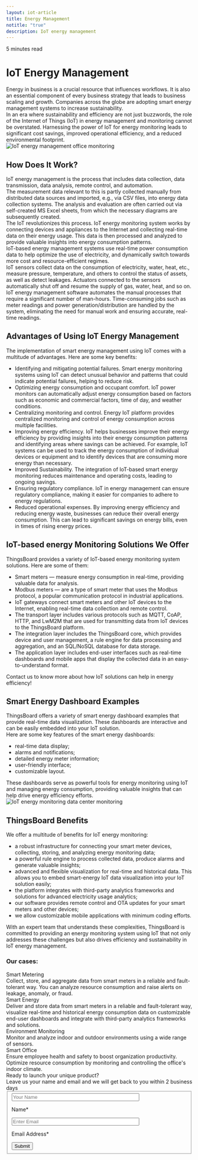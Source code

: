 ```yaml
---
layout: iot-article
title: Energy Management
notitle: "true"
description: IoT energy management
---
```


<section class="hero light-text"></section>
<div id="header-block" class="block-wrapper wrapper-main-color medium-padding">
    <div class="block-content">
        <div class="text-wrapper">
            <span class="read-info">5 minutes read</span>
            <h1>IoT Energy Management</h1>
            <div class="text-content medium-margin">Energy in business is a crucial resource that influences workflows. It is also an essential component of every business strategy that leads to business scaling and growth. Companies across the globe are adopting smart energy management systems to increase sustainability.</div>
            <div class="text-content">In an era where sustainability and efficiency are not just buzzwords, the role of the Internet of Things (IoT) in energy management and monitoring cannot be overstated. Harnessing the power of IoT for energy monitoring leads to significant cost savings, improved operational efficiency, and a reduced environmental footprint.</div>
        </div>
        <img class="image" srcset="/images/iot-articles/energy_management_1_1110x678.png 1090w, /images/iot-articles/energy_management_1_2220x1356.png 2180w" sizes="(max-width: 1920px) 1090px, (min-width: 1921px) 2180px" src="/images/iot-articles/energy_management_1_1110x678.png" alt="IoT energy management office monitoring"/>
        <div class="text-wrapper">
            <h2>How Does It Work?</h2>
            <div class="text-content small-margin">IoT energy management is the process that includes data collection, data transmission, data analysis, remote control, and automation.</div>
            <div class="text-content small-margin">The measurement data relevant to this is partly collected manually from distributed data sources and imported, e.g., via CSV files, into energy data collection systems. The analysis and evaluation are often carried out via self-created MS Excel sheets, from which the necessary diagrams are subsequently created.</div>
            <div class="text-content small-margin">The IoT revolutionizes this process. IoT energy monitoring system works by connecting devices and appliances to the Internet and collecting real-time data on their energy usage. This data is then processed and analyzed to provide valuable insights into energy consumption patterns.</div>
            <div class="text-content small-margin">IoT-based energy management systems use real-time power consumption data to help optimize the use of electricity, and dynamically switch towards more cost and resource-efficient regimes.</div>
            <div class="text-content small-margin">IoT sensors collect data on the consumption of electricity, water, heat, etc., measure pressure, temperature, and others to control the status of assets, as well as detect leakages. Actuators connected to the sensors automatically shut off and resume the supply of gas, water, heat, and so on.</div>
            <div class="text-content medium-margin">IoT energy management software automates the manual processes that require a significant number of man-hours. Time-consuming jobs such as meter readings and power generation/distribution are handled by the system, eliminating the need for manual work and ensuring accurate, real-time readings.</div>
            <h2 class="line-height-small">Advantages of Using IoT Energy Management</h2>
            <div class="text-content medium-margin">The implementation of smart energy management using IoT comes with a multitude of advantages. Here are some key benefits:</div>
            <ul class="list">
                <li>
                    <div class="paragraph-list-item">
                        <span class="bold-text">Identifying and mitigating potential failures.</span>
                        <span>Smart energy monitoring systems using IoT can detect unusual behavior and patterns that could indicate potential failures, helping to reduce risk.</span>
                    </div>
                </li>
                <li>
                    <div class="paragraph-list-item">
                        <span class="bold-text">Optimizing energy consumption and occupant comfort.</span>
                        <span>IoT power monitors can automatically adjust energy consumption based on factors such as economic and commercial factors, time of day, and weather conditions.</span>
                    </div>
                </li>
                <li>
                    <div class="paragraph-list-item">
                        <span class="bold-text">Centralizing monitoring and control.</span>
                        <span>Energy IoT platform provides centralized monitoring and control of energy consumption across multiple facilities.</span>
                    </div>
                </li>
                <li>
                    <div class="paragraph-list-item">
                        <span class="bold-text">Improving energy efficiency.</span>
                        <span>IoT helps businesses improve their energy efficiency by providing insights into their energy consumption patterns and identifying areas where savings can be achieved. For example, IoT systems can be used to track the energy consumption of individual devices or equipment and to identify devices that are consuming more energy than necessary.</span>
                    </div>
                </li>
                <li>
                    <div class="paragraph-list-item">
                        <span class="bold-text">Improved Sustainability.</span>
                        <span>The integration of IoT-based smart energy monitoring reduces maintenance and operating costs, leading to ongoing savings.</span>
                    </div>
                </li>
                <li>
                    <div class="paragraph-list-item">
                        <span class="bold-text">Ensuring regulatory compliance.</span>
                        <span>IoT in energy management can ensure regulatory compliance, making it easier for companies to adhere to energy regulations.</span>
                    </div>
                </li>
                <li>
                    <div class="paragraph-list-item">
                        <span class="bold-text">Reduced operational expenses.</span>
                        <span>By improving energy efficiency and reducing energy waste, businesses can reduce their overall energy consumption. This can lead to significant savings on energy bills, even in times of rising energy prices.</span>
                    </div>
                </li>
            </ul>
            <h2>IoT-based energy Monitoring Solutions We Offer</h2>
            <div class="text-content medium-margin">ThingsBoard provides a variety of IoT-based energy monitoring system solutions. Here are some of them:</div>
            <ul class="list">
                <li>Smart meters — measure energy consumption in real-time, providing valuable data for analysis.</li>
                <li>Modbus meters — are a type of smart meter that uses the Modbus protocol, a popular communication protocol in industrial applications.</li>
                <li>IoT gateways connect smart meters and other IoT devices to the Internet, enabling real-time data collection and remote control.</li>
                <li>The transport layer includes various protocols such as MQTT, CoAP, HTTP, and LwM2M that are used for transmitting data from IoT devices to the ThingsBoard platform.</li>
                <li>The integration layer includes the ThingsBoard core, which provides device and user management, a rule engine for data processing and aggregation, and an SQL/NoSQL database for data storage.</li>
                <li>The application layer includes end-user interfaces such as real-time dashboards and mobile apps that display the collected data in an easy-to-understand format.</li>
            </ul>
            <div class="text-content">Contact us to know more about how IoT solutions can help in energy efficiency!</div>
            <h2>Smart Energy Dashboard Examples</h2>
            <div class="text-content small-margin">ThingsBoard offers a variety of smart energy dashboard examples that provide real-time data visualization. These dashboards are interactive and can be easily embedded into your IoT solution.</div>
            <div class="text-content medium-margin">Here are some key features of the smart energy dashboards:</div>
            <ul class="list">
                <li>real-time data display;</li>
                <li>alarms and notifications;</li>
                <li>detailed energy meter information;</li>
                <li>user-friendly interface;</li>
                <li>customizable layout.</li>
            </ul>
            <div class="text-content">These dashboards serve as powerful tools for energy monitoring using IoT and managing energy consumption, providing valuable insights that can help drive energy efficiency efforts.</div>
        </div>
        <img class="image" srcset="/images/iot-articles/energy_management_2_1090x804.png 1090w, /images/iot-articles/energy_management_2_2180x1608.png 2180w" sizes="(max-width: 1920px) 1090px, (min-width: 1921px) 2180px" src="/images/iot-articles/energy_management_2_1090x804.png" alt="IoT energy monitoring data center monitoring"/>
        <div class="text-wrapper">
            <h2>ThingsBoard Benefits</h2>
            <div class="text-content medium-margin">We offer a multitude of benefits for IoT energy monitoring:</div>
            <ul class="list">
                <li>a robust infrastructure for connecting your smart meter devices, collecting, storing, and analyzing energy monitoring data;</li>
                <li>a powerful rule engine to process collected data, produce alarms and generate valuable insights;</li>
                <li>advanced and flexible visualization for real-time and historical data. This allows you to embed smart-energy IoT data visualization into your IoT solution easily;</li>
                <li>the platform integrates with third-party analytics frameworks and solutions for advanced electricity usage analytics;</li>
                <li>our software provides remote control and OTA updates for your smart meters and other devices;</li>
                <li>we allow customizable mobile applications with minimum coding efforts.</li>
            </ul>
            <div class="text-content">With an expert team that understands these complexities, ThingsBoard is committed to providing an energy monitoring system using IoT that not only addresses these challenges but also drives efficiency and sustainability in IoT energy management.</div>
            <h3>Our cases:</h3>
        </div>
        <div class="definitions-block">
            <div class="definitions-list side-paddings">
                <div class="definitions-list-item one-to-one-and-half align-start">
                    <div class="term bold padding-top">Smart Metering</div>
                    <div class="definition">Сollect, store, and aggregate data from smart meters in a reliable and fault-tolerant way. You can analyze resource consumption and raise alerts on leakage, anomaly, or fraud.</div>
                </div>
                <div class="definitions-list-item one-to-one-and-half align-start">
                    <div class="term bold">Smart Energy</div>
                    <div class="definition">Deliver and store data from smart meters in a reliable and fault-tolerant way, visualize real-time and historical energy consumption data on customizable end-user dashboards and integrate with third-party analytics frameworks and solutions.</div>
                </div>
                <div class="definitions-list-item one-to-one-and-half align-start">
                    <div class="term bold padding-top">Environment Monitoring</div>
                    <div class="definition">Monitor and analyze indoor and outdoor environments using a wide range of sensors. </div>
                </div>
                <div class="definitions-list-item one-to-one-and-half align-start">
                    <div class="term bold">Smart Office</div>
                    <div class="definition">Ensure employee health and safety to boost organization productivity. Optimize resource consumption by monitoring and controlling the office's indoor climate.</div>
                </div>
            </div>
        </div>
    </div>
</div>
<div id="contact-us" class="block-wrapper wrapper-main-color">
    <div class="block-content">
        <div class="contact-us-content">
            <div class="info">
                <div class="title">Ready to launch your unique product?</div>
                <div class="text">Leave us your name and email and we will get back to you within 2 business days</div>
            </div>
            <form id="contact-form" class="contact-form" method="post" onsubmit="return validateContactForm(this)">
                <fieldset>
                    <div class="form-section">
                        <div class="form-element">
                            <label for="name">
                                <input id="name" class="contact-us-form-control" value="" placeholder="Your Name" name="name" type="text" size="40" maxlength="50">
                                <p>Name*</p>
                            </label>
                        </div>
                        <div class="form-element">
                            <label for="email">
                                <input id="email" class="contact-us-form-control" value="" placeholder="Enter Email" name="email" type="email" size="40" maxlength="80">
                                <p>Email Address*</p>
                            </label>
                        </div>
                    </div>
                    <div class="submit-button-container">
                        <input class="contact-us-button" value="Submit" type="submit">
                    </div>
                </fieldset>
            </form>
        </div>
    </div>
</div>
